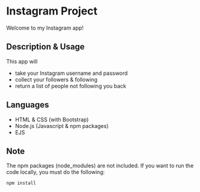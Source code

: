 # Instagram Project
Welcome to my Instagram app!

## Description & Usage
This app will
- take your Instagram username and password
- collect your followers & following
- return a list of people not following you back

## Languages
- HTML & CSS (with Bootstrap)
- Node.js (Javascript & npm packages)
- EJS

## Note
The npm packages (node_modules) are not included. If you want to run the code locally, you must do the following:
```bash
npm install
```
